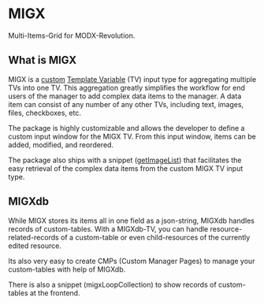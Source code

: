 # MIGX

Multi-Items-Grid for MODX-Revolution.

## What is MIGX

MIGX is a <a href="https://rtfm.modx.com/revolution/2.x/making-sites-with-modx/customizing-content/template-variables/adding-a-custom-tv-input-type" title="Adding a Custom TV Input Type">custom</a> <a href="https://rtfm.modx.com/revolution/2.x/making-sites-with-modx/customizing-content/template-variables" title="Template Variables">Template Variable</a> (TV) input type for aggregating multiple TVs into one TV. This aggregation greatly simplifies the workflow for end users of the manager to add complex data items to the manager. A data item can consist of any number of any other TVs, including text, images, files, checkboxes, etc.

The package is highly customizable and allows the developer to define a custom input window for the MIGX TV. From this input window, items can be added, modified, and reordered.

The package also ships with a snippet (<a href="/extras/revo/migx/migx.frontend-usage" title="MIGX.Frontend-Usage">getImageList</a>) that facilitates the easy retrieval of the complex data items from the custom MIGX TV input type.

## MIGXdb

While MIGX stores its items all in one field as a json-string, MIGXdb handles records of custom-tables.
With a MIGXdb-TV, you can handle resource-related-records of a custom-table or even child-resources of the currently edited resource.

Its also very easy to create CMPs (Custom Manager Pages) to manage your custom-tables with help of MIGXdb.

There is also a snippet (migxLoopCollection) to show records of custom-tables at the frontend. 
